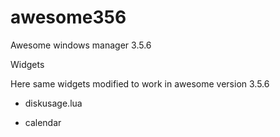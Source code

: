 # awesome356

Awesome windows manager 3.5.6 

Widgets 

Here same widgets modified to work in awesome version 3.5.6 

- diskusage.lua  
 
 

- calendar 
